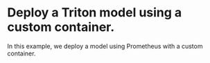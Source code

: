 # Deploy a Triton model using a custom container. 

In this example, we deploy a model using Prometheus with a custom container.
